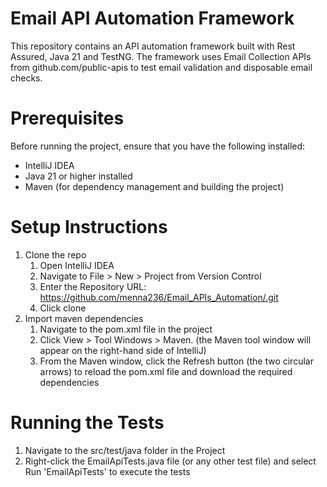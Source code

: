# Email API Automation Framework
This repository contains an API automation framework built with Rest Assured, Java 21 and TestNG. The
framework uses Email Collection APIs from github.com/public-apis to test email validation and disposable email checks.

# Prerequisites
Before running the project, ensure that you have the following installed:
- IntelliJ IDEA
- Java 21 or higher installed
- Maven (for dependency management and building the project)

# Setup Instructions
1. Clone the repo
   1. Open IntelliJ IDEA
   2. Navigate to File > New > Project from Version Control
   3. Enter the Repository URL: https://github.com/menna236/Email_APIs_Automation/.git
   4. Click clone
2. Import maven dependencies
   1. Navigate to the pom.xml file in the project
   2. Click View > Tool Windows > Maven. (the Maven tool window will appear on the right-hand side of IntelliJ)
   3. From the Maven window, click the Refresh button (the two circular arrows) to reload the pom.xml file and download the required dependencies

# Running the Tests
1. Navigate to the src/test/java folder in the Project
2. Right-click the EmailApiTests.java file (or any other test file) and select Run 'EmailApiTests' to execute the tests
